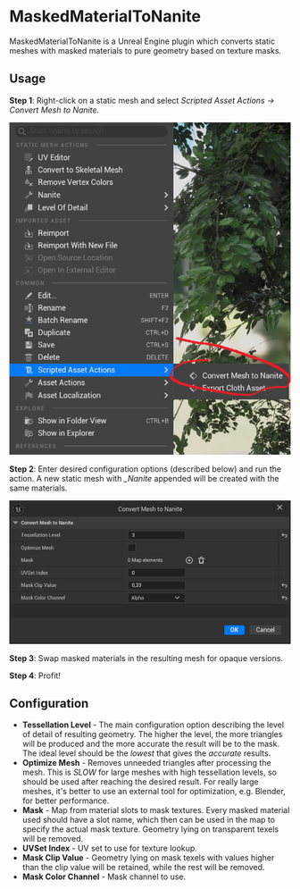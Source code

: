 # MaskedMaterialToNanite

MaskedMaterialToNanite is a Unreal Engine plugin which converts static meshes with masked materials to pure geometry based on texture masks.

## Usage

**Step 1**: Right-click on a static mesh and select _Scripted Asset Actions -> Convert Mesh to Nanite_. 

![context menu option](images/menu.png)

**Step 2**: Enter desired configuration options (described below) and run the action. A new static mesh with *_Nanite* appended will be created with the same materials.

![configuration](images/config.png)

**Step 3**: Swap masked materials in the resulting mesh for opaque versions.

**Step 4**: Profit!

## Configuration

* **Tessellation Level** - The main configuration option describing the level of detail of resulting geometry. The higher the level, the more triangles will be produced and the more accurate the result will be to the mask. The ideal level should be the _lowest_ that gives the _accurate_ results.
* **Optimize Mesh** - Removes unneeded triangles after processing the mesh. This is _SLOW_ for large meshes with high tessellation levels, so should be used after reaching the desired result. For really large meshes, it's better to use an external tool for optimization, e.g. Blender, for better performance.
* **Mask** - Map from material slots to mask textures. Every masked material used should have a slot name, which then can be used in the map to specify the actual mask texture. Geometry lying on transparent texels will be removed.
* **UVSet Index** - UV set to use for texture lookup.
* **Mask Clip Value** - Geometry lying on mask texels with values higher than the clip value will be retained, while the rest will be removed.
* **Mask Color Channel** - Mask channel to use.
  
